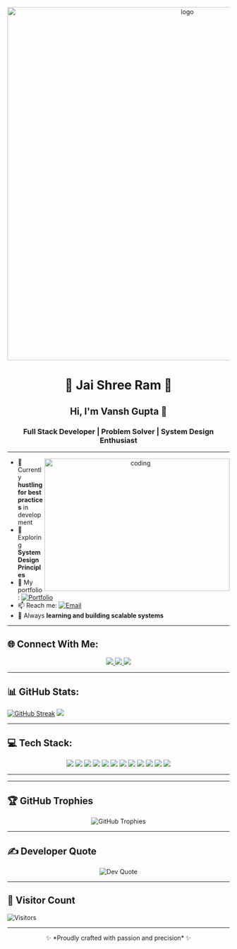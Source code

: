 <!-- Banner / Logo -->
<p align="center">
  <img src="https://user-images.githubusercontent.com/95478989/198955082-6e78ebb5-e1e4-49f9-8d32-6e5af3984dcd.gif" alt="logo" width="800"/>
</p>

<h1 align="center">🚩 Jai Shree Ram 🚩</h1>
<h2 align="center">Hi, I'm Vansh Gupta 👋</h2>
<h3 align="center">Full Stack Developer | Problem Solver | System Design Enthusiast</h3>

---

<!-- Intro with right GIF -->
<p align="center">
  <img align="right" alt="coding" width="420" height="300" 
  src="https://camo.githubusercontent.com/0e2953d98b21eda5a158939ea202c7c07b16b0dc0dc5c1e269826c29a01a974f/68747470733a2f2f7777772e77656232347a6f6e652e636f6d2f77702d636f6e74656e742f75706c6f6164732f323032322f31302f34363230372d70726f6772616d6d65722d312e676966" >
  
  - 🔭 Currently **hustling for best practices** in development  
  - 🌱 Exploring **System Design Principles**  
  - 💼 My portfolio: [![Portfolio](https://img.shields.io/badge/Portfolio-%2312100E.svg?style=for-the-badge)](https://vanshgupta11.netlify.app/)  
  - 📫 Reach me: [![Email](https://img.shields.io/badge/Email-%23D14836.svg?style=for-the-badge&logo=gmail&logoColor=white)](mailto:vanshgupta7668@gmail.com)
  - 🚀 Always **learning and building scalable systems**
</p>

---

## 🌐 Connect With Me:
<p align="center">
  <a href="https://www.instagram.com/guptavansh_11/">
    <img src="https://img.shields.io/badge/Instagram-%23E4405F.svg?style=for-the-badge&logo=instagram&logoColor=white" />
  </a>
  <a href="https://www.linkedin.com/in/vansh-gupta-b220961b7/">
    <img src="https://img.shields.io/badge/LinkedIn-%230077B5.svg?style=for-the-badge&logo=linkedin&logoColor=white" />
  </a>
  <a href="mailto:vanshgupta7668@gmail.com">
    <img src="https://img.shields.io/badge/Email-%23D14836.svg?style=for-the-badge&logo=gmail&logoColor=white" />
  </a>
</p>

---

## 📊 GitHub Stats:
[![GitHub Streak](https://git-hub-streak-stats.vercel.app?user=goyalvansh4)](https://git.io/streak-stats)
![](https://github-readme-stats.vercel.app/api/top-langs/?username=goyalvansh4&include_all_commits=true&count_private=true&layout=compact)

---

## 💻 Tech Stack:
<p align="center">
  <img src="https://img.shields.io/badge/JavaScript-%23323330.svg?style=for-the-badge&logo=javascript&logoColor=%23F7DF1E"/>
  <img src="https://img.shields.io/badge/TypeScript-%23007ACC.svg?style=for-the-badge&logo=typescript&logoColor=white"/>
  <img src="https://img.shields.io/badge/React-%2320232a.svg?style=for-the-badge&logo=react&logoColor=%2361DAFB"/>
  <img src="https://img.shields.io/badge/Next.js-%23000000.svg?style=for-the-badge&logo=nextdotjs&logoColor=white"/>
  <img src="https://img.shields.io/badge/NestJS-%23E0234E.svg?style=for-the-badge&logo=nestjs&logoColor=white"/>
  <img src="https://img.shields.io/badge/GraphQL-%23E10098.svg?style=for-the-badge&logo=graphql&logoColor=white"/>
  <img src="https://img.shields.io/badge/Prisma-%232D3748.svg?style=for-the-badge&logo=prisma&logoColor=white"/>
  <img src="https://img.shields.io/badge/PostgreSQL-%23316192.svg?style=for-the-badge&logo=postgresql&logoColor=white"/>
  <img src="https://img.shields.io/badge/OpenSearch-%2300A7E1.svg?style=for-the-badge&logo=opensearch&logoColor=white"/>
  <img src="https://img.shields.io/badge/CodeSandbox-%23000000.svg?style=for-the-badge&logo=codesandbox&logoColor=white"/>
  <img src="https://img.shields.io/badge/AWS-%23232F3E.svg?style=for-the-badge&logo=amazon-aws&logoColor=white"/>
  <img src="https://img.shields.io/badge/Docker-%232496ED.svg?style=for-the-badge&logo=docker&logoColor=white"/>
</p>

---



---

## 🏆 GitHub Trophies
<p align="center">
  <img src="https://github-profile-trophy.vercel.app/?username=goyalvansh4&theme=radical&no-frame=true&margin-w=8" alt="GitHub Trophies" />
</p>

---

## ✍️ Developer Quote
<p align="center">
  <img src="https://quotes-github-readme.vercel.app/api?type=horizontal&theme=radical" alt="Dev Quote" />
</p>

---

## 👀 Visitor Count
![Visitors](https://api.visitorbadge.io/api/combined?path=https%3A%2F%2Fgithub.com%2Fgoyalvansh4%2Fgoyalvansh4&label=VISITORS&labelColor=%23d9e3f0&countColor=%23f47373&style=plastic)

---

<p align="center">✨ *Proudly crafted with passion and precision* ✨</p>
